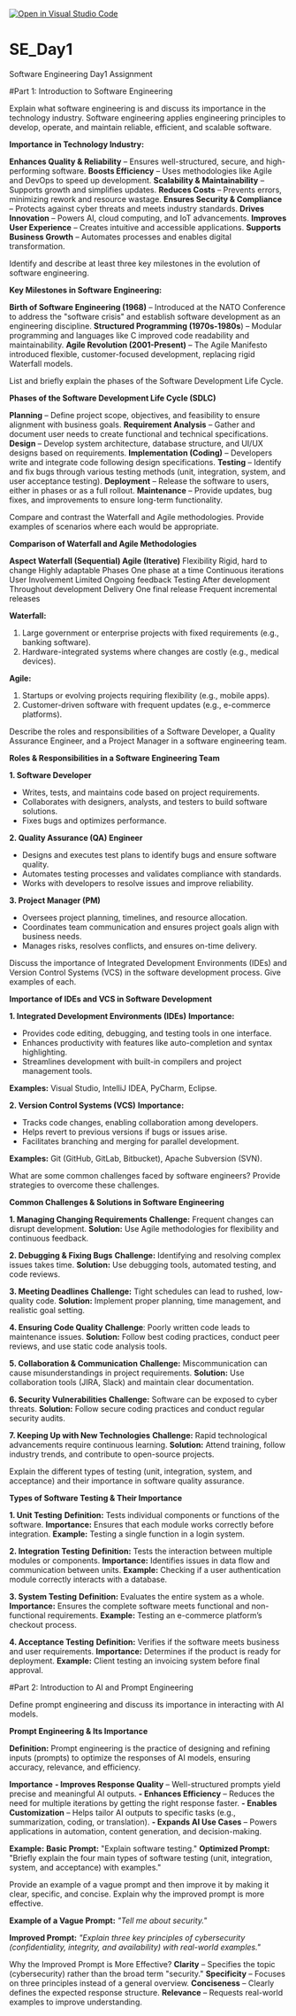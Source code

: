 [![Open in Visual Studio Code](https://classroom.github.com/assets/open-in-vscode-2e0aaae1b6195c2367325f4f02e2d04e9abb55f0b24a779b69b11b9e10269abc.svg)](https://classroom.github.com/online_ide?assignment_repo_id=18295112&assignment_repo_type=AssignmentRepo)
# SE_Day1
Software Engineering Day1 Assignment

#Part 1: Introduction to Software Engineering

Explain what software engineering is and discuss its importance in the technology industry.
Software engineering applies engineering principles to develop, operate, and maintain reliable, efficient, and scalable software.

**Importance in Technology Industry:**

**Enhances Quality & Reliability** – Ensures well-structured, secure, and high-performing software.
**Boosts Efficiency** – Uses methodologies like Agile and DevOps to speed up development.
**Scalability & Maintainability** – Supports growth and simplifies updates.
**Reduces Costs** – Prevents errors, minimizing rework and resource wastage.
**Ensures Security & Compliance** – Protects against cyber threats and meets industry standards.
**Drives Innovation** – Powers AI, cloud computing, and IoT advancements.
**Improves User Experience** – Creates intuitive and accessible applications.
**Supports Business Growth** – Automates processes and enables digital transformation.

Identify and describe at least three key milestones in the evolution of software engineering.

**Key Milestones in Software Engineering:**

**Birth of Software Engineering (1968)** – Introduced at the NATO Conference to address the "software crisis" and establish software development as an engineering discipline.
**Structured Programming (1970s-1980s**) – Modular programming and languages like C improved code readability and maintainability.
**Agile Revolution (2001-Present)** – The Agile Manifesto introduced flexible, customer-focused development, replacing rigid Waterfall models.

List and briefly explain the phases of the Software Development Life Cycle.

**Phases of the Software Development Life Cycle (SDLC)**

**Planning** – Define project scope, objectives, and feasibility to ensure alignment with business goals.
**Requirement Analysis** – Gather and document user needs to create functional and technical specifications.
**Design** – Develop system architecture, database structure, and UI/UX designs based on requirements.
**Implementation (Coding)** – Developers write and integrate code following design specifications.
**Testing** – Identify and fix bugs through various testing methods (unit, integration, system, and user acceptance testing).
**Deployment** – Release the software to users, either in phases or as a full rollout.
**Maintenance** – Provide updates, bug fixes, and improvements to ensure long-term functionality.

Compare and contrast the Waterfall and Agile methodologies. Provide examples of scenarios where each would be appropriate.

**Comparison of Waterfall and Agile Methodologies**

**Aspect	                  Waterfall (Sequential)	              Agile (Iterative)**
Flexibility	Rigid,          hard to change	                       Highly adaptable
Phases	                    One phase at a time	                   Continuous iterations
User Involvement	          Limited	                               Ongoing feedback
Testing	                    After development                      Throughout development
Delivery	                  One final release	Frequent            incremental releases

**Waterfall:**
1. Large government or enterprise projects with fixed requirements (e.g., banking software).
2. Hardware-integrated systems where changes are costly (e.g., medical devices).

**Agile:**
1. Startups or evolving projects requiring flexibility (e.g., mobile apps).
2. Customer-driven software with frequent updates (e.g., e-commerce platforms).

Describe the roles and responsibilities of a Software Developer, a Quality Assurance Engineer, and a Project Manager in a software engineering team.

**Roles & Responsibilities in a Software Engineering Team**

**1. Software Developer**
- Writes, tests, and maintains code based on project requirements.
- Collaborates with designers, analysts, and testers to build software solutions.
- Fixes bugs and optimizes performance.

**2. Quality Assurance (QA) Engineer**
- Designs and executes test plans to identify bugs and ensure software quality.
- Automates testing processes and validates compliance with standards.
- Works with developers to resolve issues and improve reliability.

**3. Project Manager (PM)**
- Oversees project planning, timelines, and resource allocation.
- Coordinates team communication and ensures project goals align with business needs.
- Manages risks, resolves conflicts, and ensures on-time delivery.

Discuss the importance of Integrated Development Environments (IDEs) and Version Control Systems (VCS) in the software development process. Give examples of each.

**Importance of IDEs and VCS in Software Development**

**1. Integrated Development Environments (IDEs)**
**Importance:**
- Provides code editing, debugging, and testing tools in one interface.
- Enhances productivity with features like auto-completion and syntax highlighting.
- Streamlines development with built-in compilers and project management tools.

**Examples:** Visual Studio, IntelliJ IDEA, PyCharm, Eclipse.

**2. Version Control Systems (VCS)**
**Importance:**
- Tracks code changes, enabling collaboration among developers.
- Helps revert to previous versions if bugs or issues arise.
- Facilitates branching and merging for parallel development.

**Examples:** Git (GitHub, GitLab, Bitbucket), Apache Subversion (SVN).

What are some common challenges faced by software engineers? Provide strategies to overcome these challenges.

**Common Challenges & Solutions in Software Engineering**

**1. Managing Changing Requirements**
**Challenge:** Frequent changes can disrupt development.
**Solution:** Use Agile methodologies for flexibility and continuous feedback.

**2. Debugging & Fixing Bugs**
**Challenge:** Identifying and resolving complex issues takes time.
**Solution:** Use debugging tools, automated testing, and code reviews.

**3. Meeting Deadlines**
**Challenge:** Tight schedules can lead to rushed, low-quality code.
**Solution:** Implement proper planning, time management, and realistic goal setting.

**4. Ensuring Code Quality**
**Challenge**: Poorly written code leads to maintenance issues.
**Solution:** Follow best coding practices, conduct peer reviews, and use static code analysis tools.

**5. Collaboration & Communication**
**Challenge:** Miscommunication can cause misunderstandings in project requirements.
**Solution:** Use collaboration tools (JIRA, Slack) and maintain clear documentation.

**6. Security Vulnerabilities**
**Challenge:** Software can be exposed to cyber threats.
**Solution:** Follow secure coding practices and conduct regular security audits.

**7. Keeping Up with New Technologies**
**Challenge:** Rapid technological advancements require continuous learning.
**Solution:** Attend training, follow industry trends, and contribute to open-source projects.

Explain the different types of testing (unit, integration, system, and acceptance) and their importance in software quality assurance.

**Types of Software Testing & Their Importance**

**1. Unit Testing**
**Definition:** Tests individual components or functions of the software.
**Importance:** Ensures that each module works correctly before integration.
**Example:** Testing a single function in a login system.

**2. Integration Testing**
**Definition:** Tests the interaction between multiple modules or components.
**Importance:** Identifies issues in data flow and communication between units.
**Example:** Checking if a user authentication module correctly interacts with a database.

**3. System Testing**
**Definition:** Evaluates the entire system as a whole.
**Importance:** Ensures the complete software meets functional and non-functional requirements.
**Example:** Testing an e-commerce platform’s checkout process.

**4. Acceptance Testing**
**Definition:** Verifies if the software meets business and user requirements.
**Importance:** Determines if the product is ready for deployment.
**Example:** Client testing an invoicing system before final approval.

#Part 2: Introduction to AI and Prompt Engineering


Define prompt engineering and discuss its importance in interacting with AI models.

**Prompt Engineering & Its Importance**

**Definition:** Prompt engineering is the practice of designing and refining inputs (prompts) to optimize the responses of AI models, ensuring accuracy, relevance, and efficiency.

**Importance**
**- Improves Response Quality** – Well-structured prompts yield precise and meaningful AI outputs.
**- Enhances Efficiency** – Reduces the need for multiple iterations by getting the right response faster.
**- Enables Customization** – Helps tailor AI outputs to specific tasks (e.g., summarization, coding, or translation).
**- Expands AI Use Cases** – Powers applications in automation, content generation, and decision-making.

**Example:**
**Basic Prompt:** "Explain software testing."
**Optimized Prompt:** "Briefly explain the four main types of software testing (unit, integration, system, and acceptance) with examples."


Provide an example of a vague prompt and then improve it by making it clear, specific, and concise. Explain why the improved prompt is more effective.

**Example of a Vague Prompt:**
_"Tell me about security."_

**Improved Prompt:**
_"Explain three key principles of cybersecurity (confidentiality, integrity, and availability) with real-world examples."_

Why the Improved Prompt is More Effective?
**Clarity** – Specifies the topic (cybersecurity) rather than the broad term "security."
**Specificity** – Focuses on three principles instead of a general overview.
**Conciseness** – Clearly defines the expected response structure.
**Relevance** – Requests real-world examples to improve understanding.

